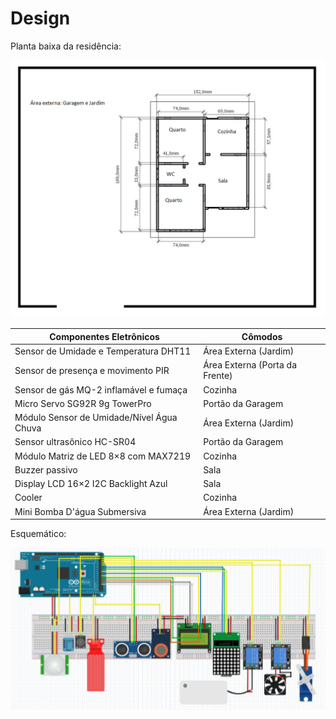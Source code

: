 # Design

Planta baixa da residência:

![](./figuras/NOVAplantabaixa.png)

|  Componentes Eletrônicos                           | Cômodos     |
| -------------------------------------------------- | ---------- |
| Sensor de Umidade e Temperatura DHT11 |      Área Externa (Jardim)    |
| Sensor de presença e movimento PIR |      Área Externa (Porta da Frente)     |
| Sensor de gás MQ-2 inflamável e fumaça |      Cozinha     |
| Micro Servo SG92R 9g TowerPro |     Portão da Garagem    |
| Módulo Sensor de Umidade/Nível Água Chuva |      Área Externa (Jardim)     |
| Sensor ultrasônico HC-SR04 |      Portão da Garagem       |
| Módulo Matriz de LED 8×8 com MAX7219 |      Cozinha    |
| Buzzer passivo |      Sala     |
| Display LCD 16×2 I2C Backlight Azul |      Sala     |
| Cooler |      Cozinha     |
| Mini Bomba D'água Submersiva |      Área Externa (Jardim)     |

Esquemático:

![](./figuras/scheme.png)

